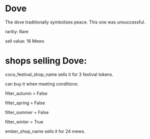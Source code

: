 # Dove

The dove traditionally symbolizes peace. This one was unsuccessful.

raritiy: Rare

sell value: 16 Mews

# shops selling Dove:

coco_festival_shop_name sells it for 3 festival tokens.

can buy it when meeting conditions: 

filter_autumn = False

filter_spring = False

filter_summer = False

filter_winter = True

ember_shop_name sells it for 24 mews.